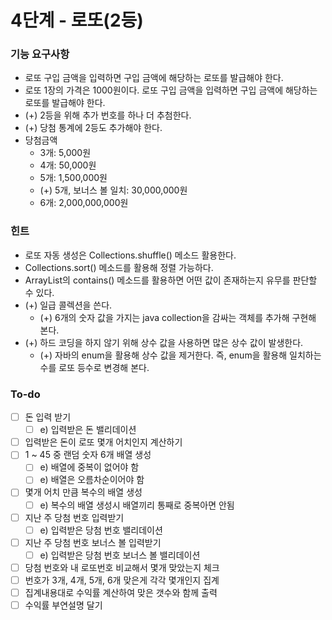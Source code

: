 # 4단계 - 로또(2등)

### 기능 요구사항
 - 로또 구입 금액을 입력하면 구입 금액에 해당하는 로또를 발급해야 한다. 
 - 로또 1장의 가격은 1000원이다. 로또 구입 금액을 입력하면 구입 금액에 해당하는 로또를 발급해야 한다.
 - (+) 2등을 위해 추가 번호를 하나 더 추첨한다. 
 - (+) 당첨 통계에 2등도 추가해야 한다.  
 - 당첨금액
     - 3개: 5,000원
     - 4개: 50,000원
     - 5개: 1,500,000원
     - (+) 5개, 보너스 볼 일치: 30,000,000원  
     - 6개: 2,000,000,000원

### 힌트

- 로또 자동 생성은 Collections.shuffle() 메소드 활용한다. 
- Collections.sort() 메소드를 활용해 정렬 가능하다. 
- ArrayList의 contains() 메소드를 활용하면 어떤 값이 존재하는지 유무를 판단할 수 있다.
- (+) 일급 콜렉션을 쓴다. 
  - (+) 6개의 숫자 값을 가지는 java collection을 감싸는 객체를 추가해 구현해 본다.
- (+) 하드 코딩을 하지 않기 위해 상수 값을 사용하면 많은 상수 값이 발생한다. 
  - (+) 자바의 enum을 활용해 상수 값을 제거한다. 즉, enum을 활용해 일치하는 수를 로또 등수로 변경해 본다.
   
### To-do
-[ ] 돈 입력 받기 
  -[ ] e) 입력받은 돈 밸리데이션  
-[ ] 입력받은 돈이 로또 몇개 어치인지 계산하기
-[ ] 1 ~ 45 중 랜덤 숫자 6개 배열 생성
  -[ ] e) 배열에 중복이 없어야 함
  -[ ] e) 배열은 오름차순이어야 함
-[ ] 몇개 어치 만큼 복수의 배열 생성
  -[ ] e) 복수의 배열 생성시 배열끼리 통째로 중복아면 안됨
-[ ] 지난 주 당첨 번호 입력받기
  -[ ] e) 입력받은 당첨 번호 밸리데이션
-[ ] 지난 주 당첨 번호 보너스 볼 입력받기
  -[ ] e) 입력받은 당첨 번호 보너스 볼 밸리데이션
-[ ] 당첨 번호와 내 로또번호 비교해서 몇개 맞았는지 체크
-[ ] 번호가 3개, 4개, 5개, 6개 맞은게 각각 몇개인지 집계
-[ ] 집계내용대로 수익률 계산하여 맞은 갯수와 함께 출력 
-[ ] 수익률 부연설명 달기